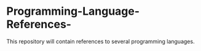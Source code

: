 # Programming-Language-References-
This repository will contain references to several programming languages.
